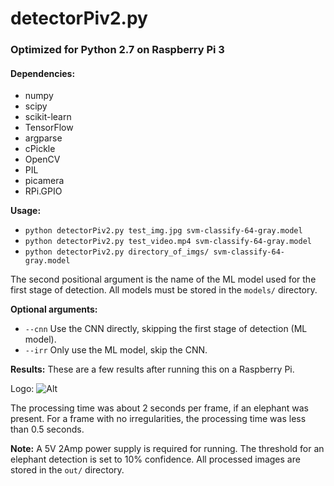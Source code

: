 <h1>detectorPiv2.py</h1>

<h3>Optimized for Python 2.7 on Raspberry Pi 3</h3>

<h4>Dependencies:</h4>

* numpy
* scipy
* scikit-learn
* TensorFlow
* argparse
* cPickle
* OpenCV
* PIL
* picamera
* RPi.GPIO

**Usage:**
* `python detectorPiv2.py test_img.jpg svm-classify-64-gray.model`
* `python detectorPiv2.py test_video.mp4 svm-classify-64-gray.model`
* `python detectorPiv2.py directory_of_imgs/ svm-classify-64-gray.model`
	
The second positional argument is the name of the ML model used for the first stage of detection. All models must be stored in the `models/` directory.

**Optional arguments:**
* `--cnn`    Use the CNN directly, skipping the first stage of detection (ML model).
* `--irr`    Only use the ML model, skip the CNN.

**Results:**
These are a few results after running this on a Raspberry Pi.

Logo: ![Alt](/test_imgs/frame00001.jpg "Title")

The processing time was about 2 seconds per frame, if an elephant was present.
For a frame with no irregularities, the processing time was less than 0.5 seconds.


**Note:**
	A 5V 2Amp power supply is required for running.
	The threshold for an elephant detection is set to 10% confidence.
	All processed images are stored in the `out/` directory.
